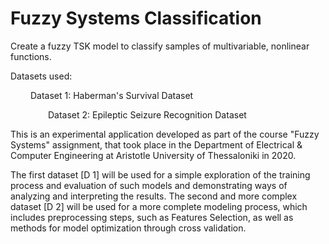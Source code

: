 # Fuzzy Systems Classification #

Create a fuzzy TSK model to classify samples of multivariable, nonlinear functions.

Datasets used:

    Dataset 1: Haberman's Survival Dataset

     Dataset 2: Epileptic Seizure Recognition Dataset

This is an experimental application developed as part of the course "Fuzzy Systems" assignment, that took place in the Department of Electrical & Computer Engineering at Aristotle University of Thessaloniki in 2020.

The first dataset [D 1] will be used for a simple exploration of the training process and evaluation of such models and demonstrating ways of analyzing and interpreting the results. The second and more complex dataset [D 2] will be used for a more complete modeling process, which includes preprocessing steps, such as Features Selection, as well as methods for model optimization through cross validation.
